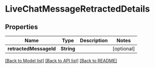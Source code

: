 # LiveChatMessageRetractedDetails

## Properties
Name | Type | Description | Notes
------------ | ------------- | ------------- | -------------
**retractedMessageId** | **String** |  | [optional] 

[[Back to Model list]](../README.md#documentation-for-models) [[Back to API list]](../README.md#documentation-for-api-endpoints) [[Back to README]](../README.md)



